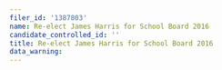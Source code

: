 ```yaml
---
filer_id: '1387803'
name: Re-elect James Harris for School Board 2016
candidate_controlled_id: ''
title: Re-elect James Harris for School Board 2016
data_warning: 
---
```

